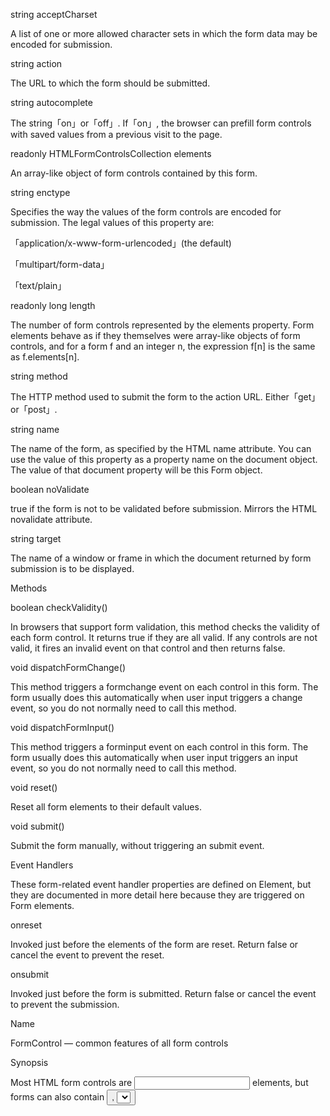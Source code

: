 string acceptCharset

A list of one or more allowed character sets in which the form data may be encoded for submission.

string action

The URL to which the form should be submitted.

string autocomplete

The string「on」or「off」. If「on」, the browser can prefill form controls with saved values from a previous visit to the page.

readonly HTMLFormControlsCollection elements

An array-like object of form controls contained by this form.

string enctype

Specifies the way the values of the form controls are encoded for submission. The legal values of this property are:

「application/x-www-form-urlencoded」(the default)

「multipart/form-data」

「text/plain」

readonly long length

The number of form controls represented by the elements property. Form elements behave as if they themselves were array-like objects of form controls, and for a form f and an integer n, the expression f[n] is the same as f.elements[n].

string method

The HTTP method used to submit the form to the action URL. Either「get」or「post」.

string name

The name of the form, as specified by the HTML name attribute. You can use the value of this property as a property name on the document object. The value of that document property will be this Form object.

boolean noValidate

true if the form is not to be validated before submission. Mirrors the HTML novalidate attribute.

string target

The name of a window or frame in which the document returned by form submission is to be displayed.

Methods

boolean checkValidity()

In browsers that support form validation, this method checks the validity of each form control. It returns true if they are all valid. If any controls are not valid, it fires an invalid event on that control and then returns false.

void dispatchFormChange()

This method triggers a formchange event on each control in this form. The form usually does this automatically when user input triggers a change event, so you do not normally need to call this method.

void dispatchFormInput()

This method triggers a forminput event on each control in this form. The form usually does this automatically when user input triggers an input event, so you do not normally need to call this method.

void reset()

Reset all form elements to their default values.

void submit()

Submit the form manually, without triggering an submit event.

Event Handlers

These form-related event handler properties are defined on Element, but they are documented in more detail here because they are triggered on Form elements.

onreset

Invoked just before the elements of the form are reset. Return false or cancel the event to prevent the reset.

onsubmit

Invoked just before the form is submitted. Return false or cancel the event to prevent the submission.

Name

FormControl — common features of all form controls

Synopsis

Most HTML form controls are <input> elements, but forms can also contain <button>, <select>, and <textarea> controls. This page documents the features that those element types have in common. See HTML Forms for an introduction to HTML forms, and see Form, Input , Select, and TextArea for more on forms and form controls.

The <fieldset> and <output> elements implement most, but not all, of the properties described here. This reference treats FieldSet and Output objects as FormControls even though they do not implement every property.

This page documents certain HTML5 form features (particularly form validation) which, at the time of this writing, were not yet widely implemented.

Properties

boolean autofocus

true if the control should automatically receive keyboard focus as soon as the document is loaded. (FieldSet and Output controls do not implement this property.)

boolean disabled

true if the form control is disabled. Disabled controls do not respond to user input and are not subject to form validation. (Output elements do not implement this property; FieldSet elements use it to disable all of the controls they contain.)

readonly Form form

A reference to the Form that is the owner of this control, or null if it does not have one. If a control is contained within a <form> element, that is its form owner. Otherwise, if the control has an HTML form attribute that specifies the ID of a <form>, that named form is the form owner.

readonly NodeList labels

An array-like object of Label elements associated with this control. (FieldSet controls do not implement this property.)

string name

The value of the HTML name attribute for this control. A control’s name can be used as a property of the Form element: the value of that property is the control element. Control names are also used when submitting a form.

string type

For <input> elements, the type property has the value of the type attribute, or the value「text」if no type attribute is specified on the <input> tag. For <button>, <select>, and textarea elements, the type property is「button」,「select-one」(or「select-multiple」, if the multiple attribute is set), and「textarea」. For <fieldset> elements, the type is「fieldset」, and for <output> elements the type is「output」.

readonly string validationMessage

If the control is valid or is not subject to validation, this property will be the empty string. Otherwise, this property contains a localized string that explains why the user’s input is invalid.

readonly FormValidity validity

This property refers to an object that specifies whether the user’s input for this control is valid, and if not, why not.

string value

Every form control has a string value that is used when the form is submitted. For text input controls, the value is the user’s input. For buttons, the value is just the value of the HTML value attribute. For output elements, this property is like the textContent property inherited from Node. FieldSet elements do not implement this property.

readonly boolean willValidate

This property is true if the control takes part in form validation, and false otherwise.

Event Handlers

Form controls define the following event handler properties. You can also register event handlers using the EventTarget methods implemented by all Elements:

Event HandlerInvoked when

onformchange When a change event is fired on any control in the form, the form broadcasts a nonbubbling formchange event to all of its controls. Controls can use this handler property to detect changes to their sibling controls.

onforminput When an input event is fired on any control in the form, the form broadcasts a nonbubbling forminput event to all of its controls. Controls can use this handler property to detect changes to their sibling controls.

oninvalid If a form control does not validate, an invalid event will be fired on it. This event does not bubble, but if canceled, the browser will not display an error message for the control.

Methods

boolean checkValidity()

Returns true if the control is valid (or if it is not subject to validation). Otherwise, it fires an invalid event at the control and returns false.

void setCustomValidity(string error)

If error is a nonempty string, this method marks the control as invalid and uses error as a localized message when reporting the element’s invalidity to the user. If error is the empty string, any previous error string is removed and the control is considered valid.

Name

FormData — an HTTP multipart/form-data request body

Synopsis

The FormData type is a feature of XMLHttpRequest Level 2 (XHR2) that makes it easy to perform HTTP PUT requests with multipart/form-data encoding using an XMLHttpRequest. Multipart encoding is necessary, for example, if you want to upload multiple File objects in a single request.

Create a FormData object with the constructor, and then add name/value pairs to it with the append() method. Once you have added all of the parts of your request body, you can pass the FormData to the send() method of an XMLHttpRequest.

Constructor

new FormData()

This no-argument constructor returns an empty FormData object.

Methods

void append(string name, any value)

This method adds a new part, with the specified name and value, to the FormData. The value argument can be a string or a Blob (recall that File objects are Blobs).

Name

FormValidity — the validity of a form control

Synopsis

The validity property of a FormControl refers to a FormValidity object that is a live representation of the validity state of that control. If the valid property is false, the control is not valid, and at least one of the other properties will be true to indicate the nature of the validity error (or errors).

Form validation is an HTML5 feature that, at the time of this writing, is not yet widely implemented.

Properties

readonly boolean customError

A script called FormControl.setCustomValidity() on this element.

readonly boolean patternMismatch

The input does not match the pattern regular expression.

readonly boolean rangeOverflow

The input is too large.

readonly boolean rangeUnderflow

The input is too small.

readonly boolean stepMismatch

The input does not match the specified step.

readonly boolean tooLong

The input is too long.

readonly boolean typeMismatch

The input is of the wrong type.

readonly boolean valid

If this property is true, the form control is valid, and all the other properties are false. If this property is false, the form control is not valid, and at least one of the other properties is true.

readonly boolean valueMissing

The form element was required, but no value was entered.

Name

Geocoordinates — a geographical position

Synopsis

An object of this type represents a position on the surface of the earth.

Properties

readonly double accuracy

The accuracy of the latitude and longitude values, in meters.

readonly double altitude

The altitude, in meters above sea level, or null if altitude is not available.

readonly double altitudeAccuracy

The accuracy, in meters, of the altitude property. If altitude is null, altitude Accuracy will also be null.

readonly double heading

The user’s direction of travel, in degrees clockwise from true north, or null if the heading is not available. If heading information is available, but speed is 0, heading will be NaN.

readonly double latitude

The user’s latitude in decimal degrees north of the equator.

readonly double longitude

The user’s longitude in decimal degrees east of the Greenwich Meridian.

readonly double speed

The user’s speed in meters per second, or null if speed information is not available. This property will never be a negative number. See also heading.

Name

Geolocation — obtain the user’s latitude and longitude

Synopsis

The Geolocation object defines methods for determining the user’s precise geographical location. In browsers that support it, the Geolocation object is available through the Navigator object as navigator.geolocation. The methods described here depend on a few other types: locations are reported in the form of a Geoposition object and errors are reported as GeolocationError objects.

Methods

void clearWatch(long watchId)

Stops watching the user’s location. The watchId argument must be the value returned by the corresponding call to watchPosition().

void getCurrentPosition(function success, [function error], [object options])

Asynchronously determines the user’s location using any options (see the list of option properties below) that were specified. This method returns immediately, and when the user’s location becomes available, it passes a Geoposition object to the specified success callback. Or, if an error occurs (perhaps because the user did not grant permission to share her location), it passes a GeolocationError object to the error callback if one was specified.

long watchPosition(function success, [function error], [object options])

This method is like getCurrentPosition(), but after determining the user’s current location, it continues to monitor the user’s location and invokes success callback every time the position is found to have changed significantly. The return value is a number that you can pass to clearWatch() to stop tracking the user’s location.

Options

The options argument to getCurrentPosition() and watchPosition() is a regular JavaScript object with zero or more of the following properties:

boolean enableHighAccuracy

This option is a hint that a high-accuracy position is desired, even if it would take longer to determine or would use more battery power, for example. The default is false. In devices that can determine position via WiFi signals or by GPS, setting this option to true will typically mean「use the GPS」.

long maximumAge

This option specifies the largest acceptable age (in milliseconds) of the first Geoposition object passed to the successCallback. The default is 0, which means that each call to getCurrentPosition() or watchPosition() will have to request a new position fix. If you set this option to 60000, for example, the implementation is allowed to return any Geoposition determined in the last minute.

long timeout

This option specifies how long, in milliseconds, the requester is willing to wait for a position fix. The default value is Infinity. If more than timeout milliseconds elapse, the errorCallback will be invoked. Note that time spent asking the user for permission to share her location does not count against this timeout value.

Name

GeolocationError — an error while querying the user’s location

Synopsis

If an attempt to determine the user’s geographical position fails, your error callback function will be invoked with a GeolocationError object that describes what went wrong.

Constants

These constants are the possible values of the code property:

unsigned short PERMISSION_DENIED = 1

The user did not grant permission to share her or his location.

unsigned short POSITION_UNAVAILABLE = 2

The location could not be determined for an unspecified reason. This could be caused by a network error, for example.

unsigned short TIMEOUT = 3

The location could not be determined within the time allotted (see the timeout option described in Geolocation).

Properties

readonly unsigned short code

This property will have one of the three values above.

readonly string message

A message that provides more details about the error. The message is intended to aid with debugging and is not suitable for display to end users.

Name

Geoposition — a timestamped position report

Synopsis

A Geoposition object represents the user’s geographical position at a specific time. Objects of this type have only two properties: a timestamp and a reference to a Geocoordinates object that holds the actual position properties.

Properties

readonly Geocoordinates coords

This property refers to a Geocoordinates object whose properties specify the user’s latitude, longitude, etc.

readonly unsigned long timestamp

The time at which those coordinates were valid, in milliseconds since the epoch. You can use this value to create a Date object if desired.

Name

HashChangeEvent — event object for hashchange events

Inherits from

Event

Synopsis

Browsers fire a hashchange event when the fragment identifier (the portion of a URL beginning with the hash mark #) of the document URL changes. This can happen because of a scripted change to the hash property of the Location object, or because the user used the browser’s Back or Forward buttons to navigate through the browser’s history. In either case, a hashchange event is triggered. The associated event object is a HashChangeEvent. See History Management for more on history management with location.hash and the hashchange event.

Properties

readonly string newURL

This property holds the new value of location.href. Note that this is the complete URL, not just the hash portion of it.

readonly string oldURL

This property holds the old value of location.href.

Name

History — the browsing history of a Window

Synopsis

The History object represents the browsing history of a window. For privacy reasons, however, it does not allow scripted access to the actual URLs that have been visited. The methods of the History object allow scripts to move the window backward and forward through the browsing history and to add new entries to the browsing history.

Properties

readonly long length

This property specifies the number of entries in the browser’s history list. Since there is no way to determine the index of the currently displayed document within this list, knowing the size of this list is not particularly helpful.

Methods

void back()

back() causes the window or frame to which the History object belongs to revisit the URL (if any) that was visited immediately before the current one. Calling this method has the same effect as clicking on the browser’s Back button. It is also equivalent to:

history.go(-1);

void forward()

forward() causes the window or frame to which the History object belongs to revisit the URL (if any) that was visited immediately after the current one. Calling this method has the same effect as clicking on the browser’s Forward button. It is also equivalent to:

history.go(1);

void go([long delta])

The History.go() method takes an integer argument and causes the browser to visit the URL that is the specified number of positions away in the browsing history list maintained by the History object. Positive arguments move the browser forward through the list, and negative arguments move it backward. Thus, calling history.go(-1) is equivalent to calling history. back() and produces the same effect as clicking on the Back button. With an argument of 0 or no argument at all, this method reloads the currently displayed document.

void pushState(any data, string title, [string url])

This method adds a new entry to the window’s browsing history, storing a structured clone (see Structured Clones) of data as well as the specified title and url. If the user later uses the browser’s history navigation mechanism to return to this saved state, a popstate event will be triggered on the window, and the PopStateEvent object will hold another clone of data in its state property.

The title argument provides a name for this state, and browsers may display it in their history UI. (At the time of this writing, browsers ignore this argument). If specified, the url argument is displayed in the location bar and gives this state a permanent state that can be bookmarked or shared with others. url is resolved relative to the current document location. If url is an absolute URL, it must have the same origin as the current document. One common technique is to use URLs that are just fragment identifiers beginning with #.

void replaceState(any data, string title, [string url])

This method is like pushState(), except that instead of creating a new entry in the window’s browsing history, it updates the current entry with a new state data, title, and url.

Name

HTMLCollection — an element collection accessible by name or number

Synopsis

An HTMLCollection is a read-only array-like object of Element objects that also defines properties corresponding to the name and id values of the collected elements. The Document object defines HTMLCollection properties such as forms and image.

HTMLCollection objects define item() and namedItem() methods, for retrieving elements by position or name, but it is never necessary to use them: you can simply treat the HTMLCollection as a JavaScript object and access its properties and array elements. For example:

document.images[0] // A numbered element of an HTMLCollection document.forms.address // A named element of an HTMLCollection

Properties

readonly unsigned long length

The number of elements in the collection.

Methods

Element item(unsigned long index)

Returns the element at the specified index in the collection or null if index is out of bounds. You can also simply specify the position within array brackets instead of calling this method explicitly.

object namedItem(string name)

Returns the first element from the collection that has the specified name for its id or name attribute, or null if there is no such element. You can also place the element name within array brackets instead of calling this method explicitly.

Name

HTMLDocument — see Document

Name

HTMLElement — see Element

Name

HTMLFormControlsCollection — a array-like object of form controls

Inherits from

HTMLCollection

Synopsis

HTMLFormControlsCollection is a specialized HTMLCollection used by Form elements to represent collections of form controls. Like HTMLCollection, you can index it numerically, like an array, or treat it like an object and index it with the names or IDs of form controls. HTML forms often have multiple controls (usually radio buttons or checkboxes) that have the same value for their name attribute, and an HTMLFormControlsCollection handles this differently than an ordinary HTMLCollection would.

When you read a property of an HTMLFormControlsCollection, and the form contains more than one element that has that property as its name, the HTMLFormControlsCollection returns an array-like object of all form controls that share the name. In addition, the returned array-like object has a value property that returns the value attribute of the first checked radio button with that name. You can even set this value property to check the radio button with the corresponding value.

Name

HTMLOptionsCollection — a collection of Option elements

Inherits from

HTMLCollection

Synopsis

HTMLOptionsCollection is a specialized HTMLCollection that represents the Option elements within a Select element. It overrides the namedItem() method to handle multiple Option elements with the same name, and it defines methods for adding and removing elements. For historical reasons, HTMLOptionsCollection defines a writable length property that you can set to truncate or extend the collection.

Properties

unsigned long length

This property returns the number of elements in the collection. Unlike the length property of a regular HTMLCollection, however, this one is not read-only. If you set it to a value smaller than its current value, the collection of Option elements is truncated, and those that are no longer in the collection are removed from the containing Select element. If you set length to a value larger than its current value, empty <option/> elements are created and added to the Select element and to the collection.

long selectedIndex

The index of the first selected Option in the collection, or -1 if no Option is selected. You can set this property to change the selected item.

Methods

void add(Element option, [any before])

Insert the option (which must be an <option> or <optgroup> element) into this collection (and into the Select element) at the position specified by before. If before is null, insert it at the end. If before is an integer index, insert it before the item that is currently at that index. If before is another Element, insert the option before that element.

Element item(unsigned long index)

HTMLOptionsCollection inherits this method from HTMLCollection. It returns the element at the specified index or null if index is out of bounds. You can also index the collection directly with square brackets instead of calling this method explicitly.

object namedItem(string name)

This method returns all Option elements in the collection that have the specified name or ID. If no elements match, it returns null. If one Option element matches, it returns that element. If more than one element matches, it returns a NodeList of those elements. Note that you can index an HTMLOptionsCollection directly, using name as a property name instead of calling this method explicitly.

void remove(long index)

This method removes the <option> element at the specified index in the collection. If invoked with no argument or with an argument that is out of bounds, it may remove the first element in the collection.

Name

IFrame — an HTML <iframe>

Inherits from

Node, Element

Synopsis

An IFrame object represents an <iframe> element in an HTML document. If you look up an <iframe> using getElementById() or a similar query function, you’ll get an IFrame object. If, however, you access the <iframe> through the frames property of the Window object, or by using the name of the <iframe> as a property of the containing window, the object you obtain is the Window object that the <iframe> represents.

Properties

readonly Document contentDocument

The document contained in this <iframe> element. If the document displayed in the <iframe> is from a different origin, the same-origin policy (The Same-Origin Policy) will prevent access to this document.

readonly Window contentWindow

The Window object of the <iframe>. (The frameElement of that Window object will be a reference back to this IFrame object.)

string height

The height, in CSS pixels, of the <iframe>. This property mirrors the HTML height attribute.

string name

The name of the <iframe>. This property mirrors the HTML name attribute, and its value can be used as the target of Link and Form objects.

readonly DOMSettableTokenList sandbox

This property mirrors the HTML5 sandbox attribute and allows it to be queried and set as a string or as a set of individual tokens.

The sandbox attribute specifies that the browser should impose additional security restrictions on untrusted content displayed in an <iframe>. If the sandbox attribute is present but empty, the <iframe> content will be treated as if it was from a distinct origin, will not be allowed to run scripts, will not be allowed to display forms, and will not be allowed to change the location of its containing window. The sandbox attribute can also be set to a space-separated list of tokens, each of which lifts one of those additional security restrictions. The valid tokens are「allow-same-origin」,「allow-scripts」,「allow-forms」, and「allow-top-navigation」.

The sandbox attribute is not yet widely implemented at the time of this writing. See an HTML reference for further details.

boolean seamless

This property mirrors the HTML seamless attribute. If true, the browser should render the content of the <iframe> so that it appears to be part of the containing document. This means, in part, that the browser must apply the CSS styles of the containing document to the content of the <iframe>.

The seamless attribute was introduced as part of HTML5 and is not yet widely implemented at the time of this writing.

string src

This property mirrors the src attribute of the <iframe>: it specifies the URL of the framed content.

string srcdoc

This property mirrors the srcdoc HTML attribute and specifies the content of the <iframe> as a string. The srcdoc attribute was recently introduced as part of HTML5 and is not yet implemented at the time of this writing.

string width

The width, in CSS pixels, of the <iframe>. This property mirrors the HTML width attribute.

Name

Image — an <img> in an HTML document

Inherits from

Node, Element

Synopsis

An Image object represents an image embedded in an HTML document with an <img> tag. The images that appear in a document are collected in the document.images[] array.

The src property of the Image object is the most interesting one. When you set this property, the browser loads and displays the image specified by the new value. This allows visual effects such as image rollovers and animations. See Scripting Images for examples.

You can create offscreen Image objects by simply creating new <img> elements with document .createElement() or with the Image() constructor. Note that this constructor does not have an argument to specify the image to be loaded: to load an image, simply set the src property of your Image object. To actually display the image, insert the Image object into the document.

Constructor

new Image([unsigned long width, unsigned long height])

You can create a new Image as you would create any HTML element with document. create Element(). For historical reasons, however, client-side JavaScript also defines the Image() constructor to do the same thing. If the width or height arguments are specified, they set the width and height attributes of the <img> tag.

Properties

In addition to the properties listed here, Image elements also expose the following HTML attributes as JavaScript properties: alt, usemap, ismap.

readonly boolean complete

true if no image src was specified or if the image has been completely downloaded. false otherwise.

unsigned long height

The on-screen height at which the image is displayed, in CSS pixels. Set this to change the height of the image.

readonly unsigned long naturalHeight

The intrinsic height of the image.

readonly unsigned long naturalWidth

The intrinsic width of the image.

string src

The URL of the image. Setting this property causes the specified image to load. If the Image object has been inserted into the document, the new image will be displayed.

unsigned long width

The width, in CSS pixels, at which the image is actually displayed on the screen. You can set this to change the on-screen size of the image.

Name

ImageData — an array of pixel data from a <canvas>

Synopsis

An ImageData object holds the red, green, blue, and alpha (transparency) components of a rectangular region of pixels. Obtain an ImageData object with the createImageData() or getImageData() methods of the CanvasRenderingContext2D object of a <canvas> tag.

The width and height properties specify the dimensions of the rectangle of pixels. The data property is an array that holds the pixel data. Pixels appear in the data[] array in left-to-right and top-to-bottom order. Each pixel consists of four byte values that represent the R, G, B, and A components, in that order. Thus, the color components for a pixel at (x,y) within an ImageData object image can be accessed like this:

var offset = (x + y*image.width) * 4; var red = image.data[offset]; var green = image.data[offset+1]; var blue = image.data[offset+2]; var alpha = image.data[offset+3];

The data[] array is not a true JavaScript array, but an optimized array-like object whose elements are integers between 0 and 255. The elements are read/write, but the length of the array is fixed. For any ImageData object i, i.data.length will always equal i.width * i.height * 4.

Properties

readonly byte[] data

A read-only reference to a read/write array-like object whose elements are bytes.

readonly unsigned long height

The number of rows of image data.

readonly unsigned long width

The number of pixels per row of data.

Name

Input — an HTML <input> element

Inherits from

Node, Element, FormControl

Synopsis

An Input object represents an HTML form <input> element. Its appearance and behavior depends on its type attribute: an Input element might represent a simple text input field, a checkbox, a radio box, a button, or a file selection element, for example. Because an <input> element can represent so many kinds of form controls, the Input element is one of the most complicated. See HTML Forms for an overview of HTML forms and form elements. Note that some of the important properties of the Input element (such as type, value, name, and form) are documented in FormControl.

Properties

In addition to the properties listed here, Input elements also implement all of the properties defined by Element and FormControl. The properties marked with an asterisk in this list are newly defined by HTML5 and are not yet, at the time of this writing, widely implemented.

string accept

When type is「file」, this property is a comma-separated list of MIME types that specify the types of files that may be selected. The strings「audio/*」,「video/*」, and「image/*」are also legal. Mirrors the accept attribute.

string autocomplete

True if the browser can prefill this Input element with a value from a previous session. Mirrors that autocomplete attribute. See also the autocomplete property of Form.

boolean checked

For checkable input elements, this property specifies whether the element is「checked」or not. Setting this property changes the visual appearance of the input element.

boolean defaultChecked

For checkable input elements, this property specifies the initial checkedness of the element. When the form is reset, the checked property is restored to the value of this property. Mirrors the checked attribute.

string defaultValue

For elements with a textual value, this property holds the initial value displayed by the element. When the form is reset, the element is restored to this value. Mirrors the value attribute.

readonly File[] files

For elements whose type is「file」, this property is an array-like object of the File object or objects that the user selected.

string formAction*

For submit button elements, this property specifies a value that overrides the action property of the containing form. Mirrors the formaction attribute.

string formEnctype*

For submit button elements, this property specifies a value that overrides the enctype property of the containing form. Mirrors the formenctype attribute.

string formMethod*

For submit button elements, this property specifies a value that overrides the method property of the containing form. Mirrors the formmethod attribute.

boolean formNoValidate*

For submit button elements, this property specifies a value that overrides the no Validate property of the containing form. Mirrors the formnovalidate attribute.

string formTarget*

For submit button elements, this property specifies a value that overrides the target property of the containing form. Mirrors the formtarget attribute.

boolean indeterminate

For checkboxes, this property specifies whether the element is in an indeterminate (neither checked nor unchecked) state. This property does not mirror an HTML attribute: you can only set it with JavaScript.

readonly Element list*

A <datalist> element that contains <option> elements that a browser can use as suggestions or autocompletion values.

string max*

A maximum valid value for this Input element.

long maxLength

If type is「text」or「password」, this property specifies the maximum number of characters that the user is allowed to enter. Note that this is not the same as the size property. Mirrors the maxlength attribute.

string min*

A maximum valid value for this Input element.

boolean multiple*

true if the input element should accept more than one value of the specified type. Mirrors the multiple attribute.

string pattern*

The text of a regular expression that the input must match in order to be considered valid. This property uses JavaScript regular expression syntax (without the leading and trailing slashes), but note that the property is a string, not a RegExp object. Also note that in order be considered valid, the entire string of input must match the pattern, not just a substring. (This is as if the pattern begins with ^ and ends with $.) This property mirrors the pattern attribute.

string placeholder

A short string of text that will appear within the Input element as a prompt to the user. When the user focuses the element, the placeholder text will vanish and an insertion cursor will appear. This property mirrors the placeholder attribute.

boolean readOnly

If true, this Input element is not editable. Mirrors the readonly attribute.

boolean required*

If true, the containing form will not be considered valid if the user does not enter a value in this Input element. Mirrors the required attribute.

readonly Option selectedOption*

If the list property is defined and multiple is false, this property returns the selected Option element child of the list, if there is one.

unsigned long selectionEnd

Returns or sets the index of the first input character after the selected text. See also setSelectionRange().

unsigned long selectionStart

Returns or sets the index of the first selected character in the <textarea>. See also setSelectionRange().

unsigned long size

For Input elements that allow text input, this property specifies the width of the element in characters. Mirrors the size attribute. Contrast with maxLength.

string step*

For numeric input types (including date and time input), this property specifies the granularity or step size of the allowed input values. This property can be the string「any」or a floating-point number. Mirrors the step attribute.

Date valueAsDate*

Returns the element’s value (see FormControl) as a Date object.

double valueAsNumber*

Returns the element’s value (see FormControl) as a number.

Methods

In addition to the methods listed here, Input elements also implement all of the methods defined by Element and FormControl. The methods marked with an asterisk in this list are newly defined by HTML5 and are not yet, at the time of this writing, widely implemented.

void select()

This method selects all the text displayed by this Input element. In most browsers, this means that the text is highlighted and that new text entered by the user replaces the highlighted text instead of being appended to it.

void setSelectionRange(unsigned long start, unsigned long end)

This method selects text displayed in this Input element, starting with the character at position start and continuing up to (but not including) the character at end.

void stepDown([long n])*

For elements that support the step property, decrease the current value by n steps.

void stepUp([long n])*

For elements that support the step property, increase the current value by n steps.

Name

jQuery — the jQuery library

Availability

jQuery 1.4

